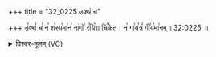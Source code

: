 +++
title = "32_0225 उक्थं च"

+++
उ꣣क्थं꣢ च꣣ न꣢ श꣣स्य꣡मा꣢नं꣣ ना꣡गो꣢ र꣣यि꣡रा चि꣢꣯केत। न꣡ गा꣢य꣣त्रं꣢ गी꣣य꣡मा꣢नम्॥ 32:0225 ॥

<details><summary>विस्वर-मूलम् (VC)</summary>

उक्थं च न शस्यमानं नागो रयिरा चिकेत । न गायत्रं गीयमानम् ॥२२५॥
</details>